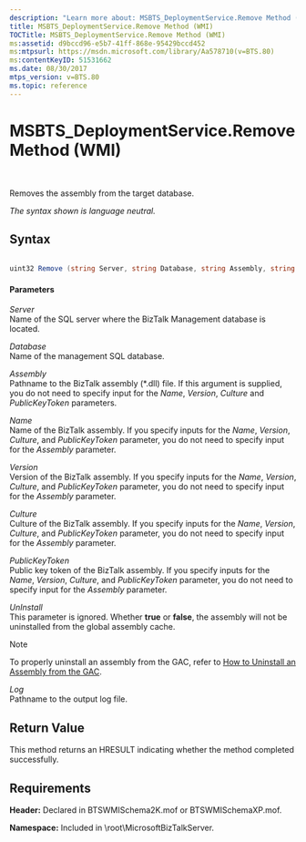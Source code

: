 ```yaml
---
description: "Learn more about: MSBTS_DeploymentService.Remove Method (WMI)"
title: MSBTS_DeploymentService.Remove Method (WMI)
TOCTitle: MSBTS_DeploymentService.Remove Method (WMI)
ms:assetid: d9bccd96-e5b7-41ff-868e-95429bccd452
ms:mtpsurl: https://msdn.microsoft.com/library/Aa578710(v=BTS.80)
ms:contentKeyID: 51531662
ms.date: 08/30/2017
mtps_version: v=BTS.80
ms.topic: reference
---
```


# MSBTS\_DeploymentService.Remove Method (WMI)

 

Removes the assembly from the target database.

*The syntax shown is language neutral.*

## Syntax

```C#
  
uint32 Remove (string Server, string Database, string Assembly, string Name, string Version, string Culture, string PublicKeyToken, boolean UnInstall, string Log);  
```

#### Parameters

*Server*  
Name of the SQL server where the BizTalk Management database is located.

*Database*  
Name of the management SQL database.

*Assembly*  
Pathname to the BizTalk assembly (\*.dll) file. If this argument is supplied, you do not need to specify input for the *Name*, *Version*, *Culture* and *PublicKeyToken* parameters.

*Name*  
Name of the BizTalk assembly. If you specify inputs for the *Name*, *Version*, *Culture*, and *PublicKeyToken* parameter, you do not need to specify input for the *Assembly* parameter.

*Version*  
Version of the BizTalk assembly. If you specify inputs for the *Name*, *Version*, *Culture*, and *PublicKeyToken* parameter, you do not need to specify input for the *Assembly* parameter.

*Culture*  
Culture of the BizTalk assembly. If you specify inputs for the *Name*, *Version*, *Culture*, and *PublicKeyToken* parameter, you do not need to specify input for the *Assembly* parameter.

*PublicKeyToken*  
Public key token of the BizTalk assembly. If you specify inputs for the *Name*, *Version*, *Culture*, and *PublicKeyToken* parameter, you do not need to specify input for the *Assembly* parameter.

*UnInstall*  
This parameter is ignored. Whether **true** or **false**, the assembly will not be uninstalled from the global assembly cache.


> [!NOTE]
> <P>To properly uninstall an assembly from the GAC, refer to <A href="/previous-versions/">How to Uninstall an Assembly from the GAC</A>.</P>



*Log*  
Pathname to the output log file.

## Return Value

This method returns an HRESULT indicating whether the method completed successfully.

## Requirements

**Header:** Declared in BTSWMISchema2K.mof or BTSWMISchemaXP.mof.

**Namespace:** Included in \\root\\MicrosoftBizTalkServer.

